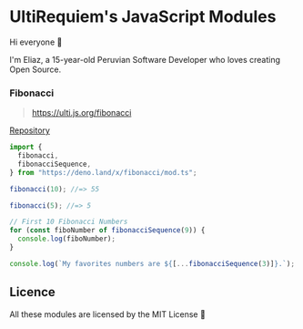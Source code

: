 # UltiRequiem's JavaScript Modules

Hi everyone 👋

I'm Eliaz, a 15-year-old Peruvian Software Developer who loves creating Open
Source.

### Fibonacci

> https://ulti.js.org/fibonacci

[Repository](https://github.com/ultirequiem/fibonacci)

```javascript
import {
  fibonacci,
  fibonacciSequence,
} from "https://deno.land/x/fibonacci/mod.ts";

fibonacci(10); //=> 55

fibonacci(5); //=> 5

// First 10 Fibonacci Numbers
for (const fiboNumber of fibonacciSequence(9)) {
  console.log(fiboNumber);
}

console.log(`My favorites numbers are ${[...fibonacciSequence(3)]}.`);
```

## Licence

All these modules are licensed by the MIT License 📄
